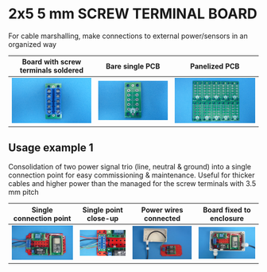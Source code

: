 
# 2x5 5 mm SCREW TERMINAL BOARD

For cable marshalling, make connections to external power/sensors in an organized way

Board with screw terminals soldered                                        |Bare single PCB|Panelized PCB|
---------------------------------------------------------------------------|---------------|-------------|
![](/b-screw-terminal-wire-connectors/b05/assets/img/solderedterminals.jpg)|![](/b-screw-terminal-wire-connectors/b05/assets/img/barepcb.jpg)|![](/b-screw-terminal-wire-connectors/b05/assets/img/panel.jpg)


## Usage example 1

Consolidation of two power signal trio (line, neutral & ground) into a single connection point for easy commissioning & maintenance. Useful for thicker cables and higher power than the managed for the screw terminals with 3.5 mm pitch 

Single connection point|Single point close-up|Power wires connected|Board fixed to enclosure|
-----------------------|---------------------|---------------------|------------------------|
![](/b-screw-terminal-wire-connectors/b05/assets/img/singlepoint.jpg)|![](/b-screw-terminal-wire-connectors/b05/assets/img/singlepointcloseup.jpg)|![](/b-screw-terminal-wire-connectors/b05/assets/img/wiresconnection.jpg)|![](/b-screw-terminal-wire-connectors/b05/assets/img/boardfixed.jpg)|


